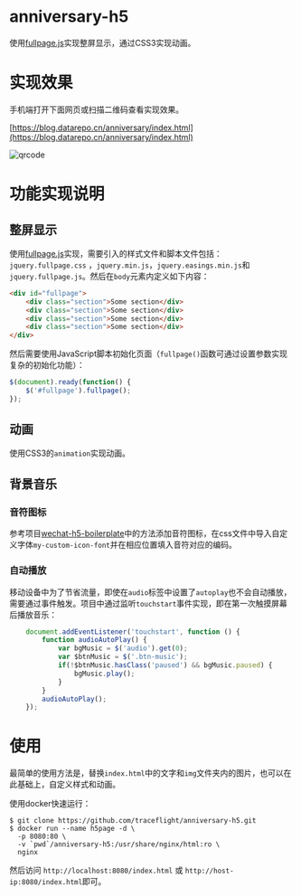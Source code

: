 # anniversary-h5

使用[fullpage.js](https://github.com/alvarotrigo/fullpage.js)实现整屏显示，通过CSS3实现动画。

# 实现效果

手机端打开下面网页或扫描二维码查看实现效果。

[https://blog.datarepo.cn/anniversary/index.html](https://blog.datarepo.cn/anniversary/index.html)

![qrcode](https://raw.githubusercontent.com/traceflight/anniversary-h5/master/qrcode.png)

# 功能实现说明

## 整屏显示

使用[fullpage.js](https://github.com/alvarotrigo/fullpage.js)实现，需要引入的样式文件和脚本文件包括：`jquery.fullpage.css`
，`jquery.min.js`，`jquery.easings.min.js`和`jquery.fullpage.js`。然后在`body`元素内定义如下内容：

``` html
<div id="fullpage">
	<div class="section">Some section</div>
	<div class="section">Some section</div>
	<div class="section">Some section</div>
	<div class="section">Some section</div>
</div>
```
然后需要使用JavaScript脚本初始化页面（`fullpage()`函数可通过设置参数实现复杂的初始化功能）：

``` javascript
$(document).ready(function() {
	$('#fullpage').fullpage();
});
```

## 动画

使用CSS3的`animation`实现动画。

## 背景音乐

### 音符图标

参考项目[wechat-h5-boilerplate](https://github.com/panteng/wechat-h5-boilerplate)中的方法添加音符图标，在css文件中导入自定义字体`my-custom-icon-font`并在相应位置填入音符对应的编码。

### 自动播放

移动设备中为了节省流量，即使在`audio`标签中设置了`autoplay`也不会自动播放，需要通过事件触发。项目中通过监听`touchstart`事件实现，即在第一次触摸屏幕后播放音乐：

``` javascript
	document.addEventListener('touchstart', function () {
		function audioAutoPlay() {
			var bgMusic = $('audio').get(0);
			var $btnMusic = $('.btn-music');
			if(!$btnMusic.hasClass('paused') && bgMusic.paused) {  
				bgMusic.play();
			}
		}
		audioAutoPlay();
	});
```

# 使用

最简单的使用方法是，替换`index.html`中的文字和`img`文件夹内的图片，也可以在此基础上，自定义样式和动画。

使用docker快速运行：

``` shell
$ git clone https://github.com/traceflight/anniversary-h5.git
$ docker run --name h5page -d \
  -p 8080:80 \
  -v `pwd`/anniversary-h5:/usr/share/nginx/html:ro \
  nginx
```

然后访问 `http://localhost:8080/index.html` 或 `http://host-ip:8080/index.html`即可。
